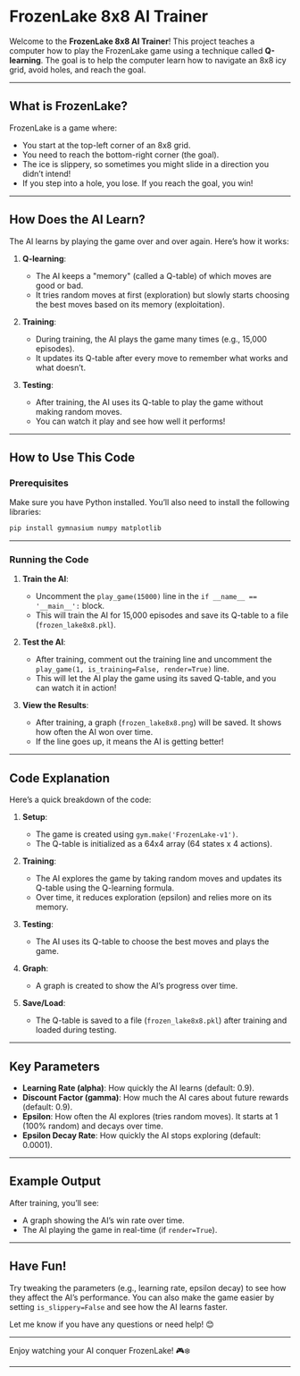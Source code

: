 # FrozenLake 8x8 AI Trainer


Welcome to the **FrozenLake 8x8 AI Trainer**! This project teaches a computer how to play the FrozenLake game using a technique called **Q-learning**. The goal is to help the computer learn how to navigate an 8x8 icy grid, avoid holes, and reach the goal.


---


## What is FrozenLake?


FrozenLake is a game where:
- You start at the top-left corner of an 8x8 grid.
- You need to reach the bottom-right corner (the goal).
- The ice is slippery, so sometimes you might slide in a direction you didn’t intend!
- If you step into a hole, you lose. If you reach the goal, you win!


---


## How Does the AI Learn?


The AI learns by playing the game over and over again. Here’s how it works:


1. **Q-learning**:
   - The AI keeps a "memory" (called a Q-table) of which moves are good or bad.
   - It tries random moves at first (exploration) but slowly starts choosing the best moves based on its memory (exploitation).


2. **Training**:
   - During training, the AI plays the game many times (e.g., 15,000 episodes).
   - It updates its Q-table after every move to remember what works and what doesn’t.


3. **Testing**:
   - After training, the AI uses its Q-table to play the game without making random moves.
   - You can watch it play and see how well it performs!


---


## How to Use This Code


### Prerequisites
Make sure you have Python installed. You’ll also need to install the following libraries:
```bash
pip install gymnasium numpy matplotlib
```


---


### Running the Code


1. **Train the AI**:
   - Uncomment the `play_game(15000)` line in the `if __name__ == '__main__':` block.
   - This will train the AI for 15,000 episodes and save its Q-table to a file (`frozen_lake8x8.pkl`).


2. **Test the AI**:
   - After training, comment out the training line and uncomment the `play_game(1, is_training=False, render=True)` line.
   - This will let the AI play the game using its saved Q-table, and you can watch it in action!


3. **View the Results**:
   - After training, a graph (`frozen_lake8x8.png`) will be saved. It shows how often the AI won over time.
   - If the line goes up, it means the AI is getting better!


---


## Code Explanation


Here’s a quick breakdown of the code:


1. **Setup**:
   - The game is created using `gym.make('FrozenLake-v1')`.
   - The Q-table is initialized as a 64x4 array (64 states x 4 actions).


2. **Training**:
   - The AI explores the game by taking random moves and updates its Q-table using the Q-learning formula.
   - Over time, it reduces exploration (epsilon) and relies more on its memory.


3. **Testing**:
   - The AI uses its Q-table to choose the best moves and plays the game.


4. **Graph**:
   - A graph is created to show the AI’s progress over time.


5. **Save/Load**:
   - The Q-table is saved to a file (`frozen_lake8x8.pkl`) after training and loaded during testing.


---


## Key Parameters


- **Learning Rate (alpha)**: How quickly the AI learns (default: 0.9).
- **Discount Factor (gamma)**: How much the AI cares about future rewards (default: 0.9).
- **Epsilon**: How often the AI explores (tries random moves). It starts at 1 (100% random) and decays over time.
- **Epsilon Decay Rate**: How quickly the AI stops exploring (default: 0.0001).


---


## Example Output


After training, you’ll see:
- A graph showing the AI’s win rate over time.
- The AI playing the game in real-time (if `render=True`).


---


## Have Fun!


Try tweaking the parameters (e.g., learning rate, epsilon decay) to see how they affect the AI’s performance. You can also make the game easier by setting `is_slippery=False` and see how the AI learns faster.


Let me know if you have any questions or need help! 😊


---


 Enjoy watching your AI conquer FrozenLake! 🎮❄️ 


---





